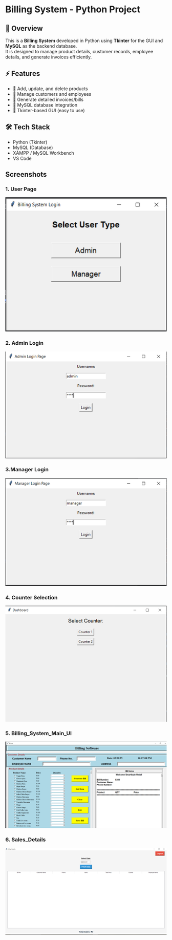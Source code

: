 # Billing System - Python Project

## 📌 Overview
This is a **Billing System** developed in Python using **Tkinter** for the GUI and **MySQL** as the backend database.  
It is designed to manage product details, customer records, employee details, and generate invoices efficiently.

## ⚡ Features
- 🛒 Add, update, and delete products
- 👥 Manage customers and employees
- 📄 Generate detailed invoices/bills
- 💾 MySQL database integration
- 🎨 Tkinter-based GUI (easy to use)

## 🛠️ Tech Stack
- Python (Tkinter)
- MySQL (Database)
- XAMPP / MySQL Workbench
- VS Code
## Screenshots

### 1. User Page
![User Page](https://github.com/moneshpondhekar/Billing-System-Python/blob/main/user%20page.PNG)

### 2. Admin Login
![Admin Login](https://github.com/moneshpondhekar/Billing-System-Python/blob/main/admin_login.PNG)

### 3.Manager Login
![Manager Login](https://github.com/moneshpondhekar/Billing-System-Python/blob/main/manager_login.PNG)

### 4. Counter Selection
![Counter Selection](https://github.com/moneshpondhekar/Billing-System-Python/blob/main/counter_selection.PNG)

### 5. Billing_System_Main_UI
![Billing_System_Main_UI](https://github.com/moneshpondhekar/Billing-System-Python/blob/main/Billing_system_main_ui.PNG)

### 6. Sales_Details
![Sales_Details](https://github.com/moneshpondhekar/Billing-System-Python/blob/main/sales_detail.PNG)



